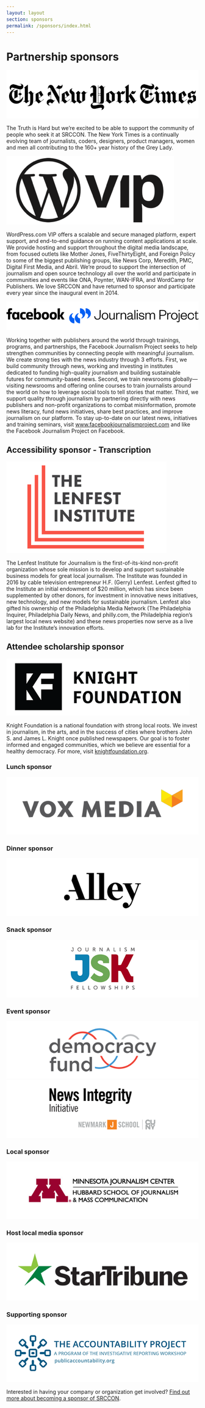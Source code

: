 ```yaml
---
layout: layout
section: sponsors
permalink: /sponsors/index.html
---
```


<div class="sponsor-block">
    <h1>Partnership sponsors</h1>
</div>

<div class="sponsor-block">
    <a href="https://www.nytimes.com/"><img src="/media/img/partners/nyt.png" alt="The New York Times"></a>
    <p>The Truth is Hard but we&rsquo;re excited to be able to support the community of people who seek it at SRCCON. The New York Times is a continually evolving team of journalists, coders, designers, product managers, women and men all contributing to the 160+ year history of the Grey Lady.</p>
</div>

<div class="sponsor-block">
    <a href="https://vip.wordpress.com/" class="narrow-logo"><img src="/media/img/partners/wordpress_vip2.png" alt="WordPress VIP"></a>
    <p>WordPress.com VIP offers a scalable and secure managed platform, expert support, and end-to-end guidance on running content applications at scale. We provide hosting and support throughout the digital media landscape, from focused outlets like Mother Jones, FiveThirtyEight, and Foreign Policy to some of the biggest publishing groups, like News Corp, Meredith, PMC, Digital First Media, and Abril. We’re proud to support the intersection of journalism and open source technology all over the world and participate in communities and events like ONA, Poynter, WAN-IFRA, and WordCamp for Publishers. We love SRCCON and have returned to sponsor and participate every year since the inaugural event in 2014.</p>
</div>

<div class="sponsor-block">
    <a href="https://www.facebookjournalismproject.com"><img src="/media/img/partners/facebook_journalism.png" alt="Facebook Journalism Project"></a>
    <p>Working together with publishers around the world through trainings, programs, and partnerships, the Facebook Journalism Project seeks to help strengthen communities by connecting people with meaningful journalism. We create strong ties with the news industry through 3 efforts. First, we build community through news, working and investing in institutes dedicated to funding high-quality journalism and building sustainable futures for community-based news. Second, we train newsrooms globally—visiting newsrooms and offering online courses to train journalists around the world on how to leverage social tools to tell stories that matter. Third, we support quality through journalism by partnering directly with news publishers and non-profit organizations to combat misinformation, promote news literacy, fund news initiatives, share best practices, and improve journalism on our platform. To stay up-to-date on our latest news, initiatives and training seminars, visit <a href="https://www.facebookjournalismproject.com">www.facebookjournalismproject.com</a> and like the Facebook Journalism Project on Facebook.</p>
</div>

<div class="sponsor-block">
    <h2>Accessibility sponsor - Transcription</h2>
</div>

<div class="sponsor-block">
    <a href="https://www.lenfestinstitute.org/" class="narrow-logo"><img src="/media/img/partners/lenfest.png" alt="The Lenfest Institute"></a>
    <p>The Lenfest Institute for Journalism is the first-of-its-kind non-profit organization whose sole mission is to develop and support sustainable business models for great local journalism. The Institute was founded in 2016 by cable television entrepreneur H.F. (Gerry) Lenfest. Lenfest gifted to the Institute an initial endowment of $20 million, which has since been supplemented by other donors, for investment in innovative news initiatives, new technology, and new models for sustainable journalism. Lenfest also gifted his ownership of the Philadelphia Media Network (The Philadelphia Inquirer, Philadelphia Daily News, and philly.com, the Philadelphia region’s largest local news website) and these news properties now serve as a live lab for the Institute’s innovation efforts.</p>
</div>

<div class="sponsor-block">
    <h2>Attendee scholarship sponsor</h2>
</div>

<div class="sponsor-block">
    <a href="https://knightfoundation.org/"><img src="/media/img/partners/knight_foundation.png" alt="The Knight Foundation"></a>
    <p>Knight Foundation is a national foundation with strong local roots. We invest in journalism, in the arts, and in the success of cities where brothers John S. and James L. Knight once published newspapers. Our goal is to foster informed and engaged communities, which we believe are essential for a healthy democracy. For more, visit <a href="https://knightfoundation.org/">knightfoundation.org</a>.</p>
</div>

<div class="sponsor-block secondary">
    <h3>Lunch sponsor</h3>
    <a href="https://www.voxmedia.com/"><img src="/media/img/partners/vox_media_horiz.png" alt="Vox Media"></a>
</div>

<div class="sponsor-block secondary">
    <h3>Dinner sponsor</h3>
    <a href="https://alley.co/"><img src="/media/img/partners/alley.png" alt="Alley Interactive"></a>
</div>

<div class="sponsor-block secondary">
    <h3>Snack sponsor</h3>
    <a href="https://jsk.stanford.edu/"><img src="/media/img/partners/jsk.png" alt="JSK Fellowships"></a>
</div>

<div class="sponsor-block secondary">
    <h3>Event sponsor</h3>
    <a href="http://www.democracyfund.org/"><img src="/media/img/partners/democracy_fund.png" alt="Democracy Fund"></a>
    <a href="https://www.newsintegrity.com/"><img src="/media/img/partners/nii.png" alt="News Integrity Initiative"></a>
</div>

<div class="sponsor-block secondary">
    <h3>Local sponsor</h3>
    <a href="https://cla.umn.edu/hsjmc"><img src="/media/img/partners/umn_journalism.png" alt="University of Minnesota Journalism"></a>
</div>

<div class="sponsor-block secondary">
    <h3>Host local media sponsor</h3>
    <a href="http://www.startribune.com/"><img src="/media/img/partners/star_tribune.png" alt="The Star-Tribune"></a>
</div>

<div class="sponsor-block secondary">
    <h3>Supporting sponsor</h3>
    <a href="https://www.publicaccountability.org/"><img src="/media/img/partners/accountability_project.png" alt="The Accountability Project"></a>
</div>

<p>Interested in having your company or organization get involved? <a href="/sponsors/about/">Find out more about becoming a sponsor of SRCCON</a>.</p>